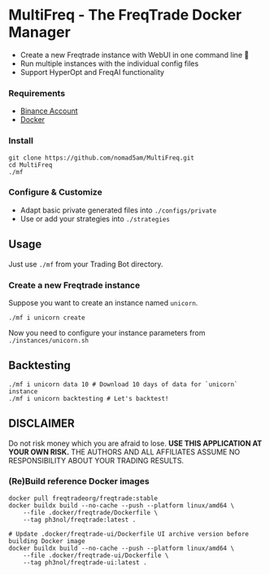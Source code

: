 # MultiFreq - The FreqTrade Docker Manager 

* Create a new Freqtrade instance with WebUI in one command line 🚀
* Run multiple instances with the individual config files
* Support HyperOpt and FreqAI functionality

### Requirements

* [Binance Account](https://www.binance.com/en/futures/ref/48577931)
* [Docker](https://www.docker.com/)

### Install
```
git clone https://github.com/nomad5am/MultiFreq.git
cd MultiFreq
./mf
```

### Configure & Customize

* Adapt basic private generated files into `./configs/private`
* Use or add your strategies into `./strategies`

## Usage

Just use `./mf` from your Trading Bot directory.

### Create a new Freqtrade instance

Suppose you want to create an instance named `unicorn`.

```
./mf i unicorn create
```

Now you need to configure your instance parameters from `./instances/unicorn.sh`

## Backtesting

```
./mf i unicorn data 10 # Download 10 days of data for `unicorn` instance
./mf i unicorn backtesting # Let's backtest!
```

## DISCLAIMER

Do not risk money which you are afraid to lose. 
**USE THIS APPLICATION AT YOUR OWN RISK.** THE AUTHORS AND ALL AFFILIATES ASSUME NO RESPONSIBILITY ABOUT YOUR TRADING RESULTS.


### (Re)Build reference Docker images

```
docker pull freqtradeorg/freqtrade:stable
docker buildx build --no-cache --push --platform linux/amd64 \
    --file .docker/freqtrade/Dockerfile \
    --tag ph3nol/freqtrade:latest .

# Update .docker/freqtrade-ui/Dockerfile UI archive version before building Docker image
docker buildx build --no-cache --push --platform linux/amd64 \
    --file .docker/freqtrade-ui/Dockerfile \
    --tag ph3nol/freqtrade-ui:latest .
```

